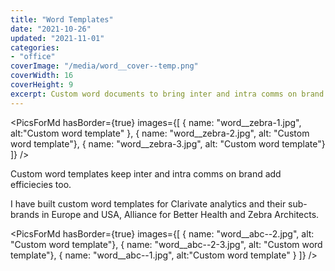 ```yaml
---
title: "Word Templates"
date: "2021-10-26"
updated: "2021-11-01"
categories:
- "office"
coverImage: "/media/word__cover--temp.png"
coverWidth: 16
coverHeight: 9
excerpt: Custom word documents to bring inter and intra comms on brand
---
```


<script>
import PicsForMd from "../components/PicsForMd.svelte"
</script>
<PicsForMd hasBorder={true} images={[
{ name: "word__zebra-1.jpg", alt:"Custom word template" },
{ name: "word__zebra-2.jpg", alt: "Custom word template"},
{ name: "word__zebra-3.jpg", alt: "Custom word template"}
]} />

Custom word templates keep inter and intra comms on brand add efficiecies too.


I have built custom word templates for Clarivate analytics and their sub-brands in Europe and USA, 
Alliance for Better Health and Zebra Architects.

<PicsForMd hasBorder={true}  images={[
{ name: "word__abc--2.jpg", alt: "Custom word template"},
{ name: "word__abc--2-3.jpg", alt: "Custom word template"},
{ name: "word__abc--1.jpg", alt:"Custom word template" }
]} />